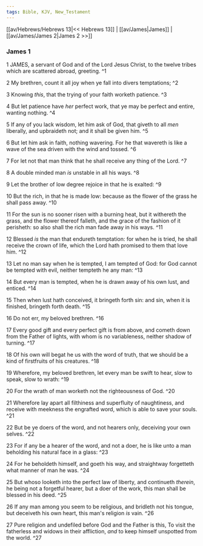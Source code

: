 ```yaml
---
tags: Bible, KJV, New_Testament
---
```


[[av/Hebrews/Hebrews 13|<< Hebrews 13]] | [[av/James|James]] | [[av/James/James 2|James 2 >>]]

### James 1

1 JAMES, a servant of God and of the Lord Jesus Christ, to the twelve tribes which are scattered abroad, greeting. ^1

2 My brethren, count it all joy when ye fall into divers temptations; ^2

3 Knowing _this_, that the trying of your faith worketh patience. ^3

4 But let patience have _her_ perfect work, that ye may be perfect and entire, wanting nothing. ^4

5 If any of you lack wisdom, let him ask of God, that giveth to all _men_ liberally, and upbraideth not; and it shall be given him. ^5

6 But let him ask in faith, nothing wavering. For he that wavereth is like a wave of the sea driven with the wind and tossed. ^6

7 For let not that man think that he shall receive any thing of the Lord. ^7

8 A double minded man _is_ unstable in all his ways. ^8

9 Let the brother of low degree rejoice in that he is exalted: ^9

10 But the rich, in that he is made low: because as the flower of the grass he shall pass away. ^10

11 For the sun is no sooner risen with a burning heat, but it withereth the grass, and the flower thereof falleth, and the grace of the fashion of it perisheth: so also shall the rich man fade away in his ways. ^11

12 Blessed _is_ the man that endureth temptation: for when he is tried, he shall receive the crown of life, which the Lord hath promised to them that love him. ^12

13 Let no man say when he is tempted, I am tempted of God: for God cannot be tempted with evil, neither tempteth he any man: ^13

14 But every man is tempted, when he is drawn away of his own lust, and enticed. ^14

15 Then when lust hath conceived, it bringeth forth sin: and sin, when it is finished, bringeth forth death. ^15

16 Do not err, my beloved brethren. ^16

17 Every good gift and every perfect gift is from above, and cometh down from the Father of lights, with whom is no variableness, neither shadow of turning. ^17

18 Of his own will begat he us with the word of truth, that we should be a kind of firstfruits of his creatures. ^18

19 Wherefore, my beloved brethren, let every man be swift to hear, slow to speak, slow to wrath: ^19

20 For the wrath of man worketh not the righteousness of God. ^20

21 Wherefore lay apart all filthiness and superfluity of naughtiness, and receive with meekness the engrafted word, which is able to save your souls. ^21

22 But be ye doers of the word, and not hearers only, deceiving your own selves. ^22

23 For if any be a hearer of the word, and not a doer, he is like unto a man beholding his natural face in a glass: ^23

24 For he beholdeth himself, and goeth his way, and straightway forgetteth what manner of man he was. ^24

25 But whoso looketh into the perfect law of liberty, and continueth _therein_, he being not a forgetful hearer, but a doer of the work, this man shall be blessed in his deed. ^25

26 If any man among you seem to be religious, and bridleth not his tongue, but deceiveth his own heart, this man's religion _is_ vain. ^26

27 Pure religion and undefiled before God and the Father is this, To visit the fatherless and widows in their affliction, _and_ to keep himself unspotted from the world. ^27

